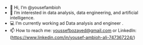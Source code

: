 - 👋 Hi, I’m @yousefambioh
- 👀 I’m interested in data analysis, data engineering, and artificial intelligence.
 - 💻 I’m currently working ad Data analysis and engineer .
 - 📫 How to reach me: youssefbozayed@gmail.com  or LinkedIn:
(https://www.linkedin.com/in/yousef-ambioh-ali-747367224/)
<!---
yousefambioh/yousefambioh is a ✨ special ✨ repository because its `README.md` (this file) appears on your GitHub profile.
You can click the Preview link to take a look at your changes.
--->
